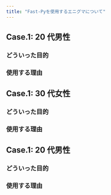 ```yaml
---
title: "Fast-Pyを使用するエニグマについて"
---
```


## Case.1: 20 代男性	
###  どういった目的
### 使用する理由

## Case.1: 30 代女性	
### どういった目的
### 使用する理由
## Case.1: 20 代男性	
### どういった目的
### 使用する理由